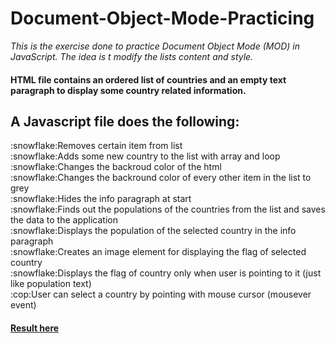 # Document-Object-Mode-Practicing
*This is the exercise done to practice Document Object Mode (MOD) in JavaScript. The idea is t modify the lists content and style.*

<h4>HTML file  contains an ordered list of countries and an empty text paragraph to display some country related information.</h4>
<h2> A Javascript  file does the following: </h2>
:snowflake:Removes certain item from list <br>
:snowflake:Adds some new country to the list with array and loop<br>
:snowflake:Changes the backroud color of the html<br>
:snowflake:Changes the backround color of every other item in the list to grey<br>
:snowflake:Hides the info paragraph at start<br>
:snowflake:Finds out the populations of the countries from the list and saves the data to the application<br>
:snowflake:Displays the population of the selected country in the info paragraph<br>
:snowflake:Creates an image element for displaying the flag of selected country<br>
:snowflake:Displays the flag of country only when user is pointing to it (just like population text)<br>
:cop:User can select a country by pointing with mouse cursor (mousever event)  <br>



[<h4>Result here</h4>](https://ekaterinadvolkova.github.io/Country-Properties-Flags-Population-/)
